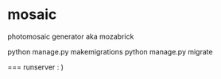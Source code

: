 # mosaic
photomosaic generator aka mozabrick


python manage.py makemigrations
python manage.py migrate

===
runserver
: )
